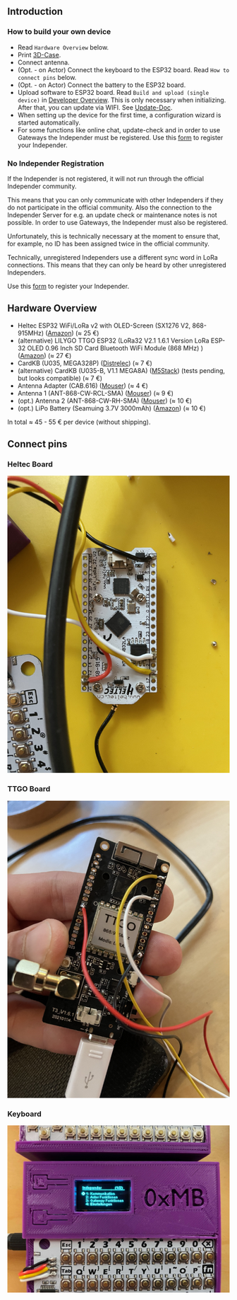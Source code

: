 ## Introduction

### How to build your own device

-  Read `Hardware Overview` below.
- Print [3D-Case](../case/export).
- Connect antenna.
- (Opt. - on Actor) Connect the keyboard to the ESP32 board. Read `How to connect pins` below.
- (Opt. - on Actor) Connect the battery to the ESP32 board.
- Upload software to ESP32 board. Read `Build and upload (single device)` in [Developer Overview](../docs/developer.md). This is only necessary when initializing. After that, you can update via WIFI. See [Update-Doc](update.md).
- When setting up the device for the first time, a configuration wizard is started automatically.
- For some functions like online chat, update-check and in order to use Gateways the Independer must be registered. Use this [form](https://forms.gle/TChcaEvHBXyWu7XQA) to register your Independer.

### No Independer Registration

If the Independer is not registered, it will not run through the official Independer community.

This means that you can only communicate with other Independers if they do not participate in the official community. Also the connection to the Independer Server for e.g. an update check or maintenance notes is not possible. In order to use Gateways, the Independer must also be registered.

Unfortunately, this is technically necessary at the moment to ensure that, for example, no ID has been assigned twice in the official community.

Technically, unregistered Independers use a different sync word in LoRa connections. This means that they can only be heard by other unregistered Independers.

Use this [form](https://forms.gle/TChcaEvHBXyWu7XQA) to register your Independer.

## Hardware Overview

- Heltec ESP32 WiFi/LoRa v2 with OLED-Screen (SX1276 V2, 868-915MHz) ([Amazon](https://www.amazon.de/-/en/gp/product/B078M74NNN/)) (≈ 25 €)
- (alternative) LILYGO TTGO ESP32 (LoRa32 V2.1 1.6.1 Version LoRa ESP-32 OLED 0.96 Inch SD Card Bluetooth WiFi Module (868 MHz) ) ([Amazon](https://www.amazon.de/gp/product/B08T984WCT/)) (≈ 27 €)
- CardKB (U035, MEGA328P) ([Distrelec](https://www.distrelec.de/de/cardkb-mini-tastatureinheit-mega328p-m5stack-u035/p/30172534)) (≈ 7 €)
- (alternative) CardKB (U035-B, V1.1 MEGA8A) ([M5Stack](https://shop.m5stack.com/products/cardkb-mini-keyboard-programmable-unit-v1-1-mega8a)) (tests pending, but looks compatible) (≈ 7 €)
- Antenna Adapter (CAB.616) ([Mouser](https://www.mouser.de/ProductDetail/960-CAB.616)) (≈ 4 €)
- Antenna 1 (ANT-868-CW-RCL-SMA) ([Mouser](https://www.mouser.de/ProductDetail/712-ANT-868-CWRCLSMA)) (≈ 9 €)
- (opt.) Antenna 2 (ANT-868-CW-RH-SMA) ([Mouser](https://www.mouser.de/ProductDetail/712-ANT-868-CW-RHSMA)) (≈ 10 €)
- (opt.) LiPo Battery (Seamuing 3.7V 3000mAh) ([Amazon](https://www.amazon.de/gp/product/B08V11Z88Q/))
(≈ 10 €)

In total ≈ 45 - 55 € per device (without shipping).

## Connect pins

### Heltec Board

<img src="images/hardware_how_to.jpeg" width="600"/>

### TTGO Board

<img src="images/hardware_how_to_2.jpeg" width="600"/>

### Keyboard

<img src="images/ui_actor.jpeg" width="600"/>
